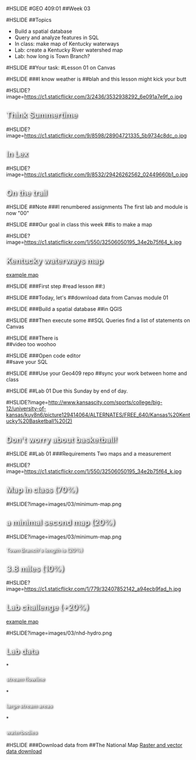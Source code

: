 #HSLIDE
#GEO 409:01
##Week 03

#HSLIDE
##Topics
* Build a spatial database
* Query and analyze features in SQL
* In class: make map of Kentucky waterways
* Lab: create a Kentucky River watershed map
* Lab: how long is Town Branch?

#HSLIDE
##Your task:
#Lesson 01
on Canvas

#HSLIDE
###I know weather is
##blah
and this lesson might kick your butt

#HSLIDE?image=https://c1.staticflickr.com/3/2436/3532938292_6e091a7e9f_o.jpg
<h2 style="color:#eee;text-shadow: 2px 2px 4px #000;">Think Summertime</h2>

#HSLIDE?image=https://c1.staticflickr.com/9/8598/28904721335_5b9734c8dc_o.jpg
<h2 style="color:#eee;text-shadow: 2px 2px 4px #000;">In Lex</h2>

#HSLIDE?image=https://c1.staticflickr.com/9/8532/29426262562_02449660b1_o.jpg
<h2 style="color:#eee;text-shadow: 2px 2px 4px #000;">On the trail</h2>

#HSLIDE
##Note
###I renumbered assignments
The first lab and module is now "00"

#HSLIDE
###Our goal in class this week
##is to make a map

#HSLIDE?image=https://c1.staticflickr.com/1/550/32506050195_34e2b75f64_k.jpg
<h2 style="color:#eee;text-shadow: 2px 2px 4px #000;">Kentucky waterways map</h2>
<a href="https://www.flickr.com/photos/28640579@N02/32506050195/in/dateposted-public/" target="_blank">example map</a>

#HSLIDE
###First step
#read lesson
##:)

#HSLIDE
###Today, let's
##download data
from Canvas module 01

#HSLIDE
###Build a spatial database
##in QGIS

#HSLIDE
###Then execute some 
##SQL Queries
find a list of statements on Canvas

#HSLIDE
###There is  
##video too
woohoo

#HSLIDE
###Open code editor  
##save your SQL

#HSLIDE
###Use your Geo409 repo
##sync
your work between home and class

#HSLIDE
##Lab 01
Due this Sunday by end of day.

#HSLIDE?image=http://www.kansascity.com/sports/college/big-12/university-of-kansas/kuy8n6/picture129414064/ALTERNATES/FREE_640/Kansas%20Kentucky%20Basketball%20(2)
<h2 style="color:#eee;text-shadow: 2px 2px 4px #000;">Don't worry about basketball!</h2>

#HSLIDE
##Lab 01
###Requirements
Two maps and a measurement


#HSLIDE?image=https://c1.staticflickr.com/1/550/32506050195_34e2b75f64_k.jpg
<h2 style="color:#eee;text-shadow: 2px 2px 4px #000;">Map in class (70%)</h2>

#HSLIDE?image=images/03/minimum-map.png
<h2 style="color:#eee;text-shadow: 2px 2px 4px #000;">a minimal second map (20%)</h2>

#HSLIDE?image=images/03/minimum-map.png
<h4 style="color:#eee;text-shadow: 2px 2px 4px #000;">Town Branch's length is (20%)</h4>
<h2 style="color:#eee;text-shadow: 2px 2px 4px #000;">3.8 miles (10%)</h2>


#HSLIDE?image=https://c1.staticflickr.com/1/779/32407852142_a94ecb9fad_h.jpg
<h2 style="color:#eee;text-shadow: 2px 2px 4px #000;">Lab challenge (+20%)</h2>
<a href="https://www.flickr.com/photos/28640579@N02/32407852142/in/dateposted-public/" target="_blank">example map</a>

#HSLIDE?image=images/03/nhd-hydro.png
<h2 style="color:#eee;text-shadow: 2px 2px 4px #000;">Lab data</h2>
* <h4 style="color:#eee;text-shadow: 2px 2px 4px #000;">stream flowline</h4>
* <h4 style="color:#eee;text-shadow: 2px 2px 4px #000;">large stream areas</h4>
* <h4 style="color:#eee;text-shadow: 2px 2px 4px #000;">waterbodies</h4>


#HSLIDE
###Download data from
##The National Map
<a href="https://viewer.nationalmap.gov/basic/" target="_blank">Raster and vector data download</a>

